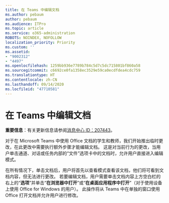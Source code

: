 ```yaml
---
title: 在 Teams 中编辑文档
ms.author: pebaum
author: pebaum
ms.audience: ITPro
ms.topic: article
ms.service: o365-administration
ROBOTS: NOINDEX, NOFOLLOW
localization_priority: Priority
ms.custom: ''
ms.assetid:
- "9002312"
- "4497"
ms.openlocfilehash: 1259bb936e7789b784c5d7c5dc715801bf860a58
ms.sourcegitcommit: c6692ce0fa1358ec3529e59ca0ecdfdea4cdc759
ms.translationtype: HT
ms.contentlocale: zh-CN
ms.lasthandoff: 09/14/2020
ms.locfileid: "47710581"
---
```

# <a name="editing-documents-in-teams"></a>在 Teams 中编辑文档

**重要信息**：有关更新信息请参阅[消息中心 ID：207443](https://admin.microsoft.com/Adminportal/Home?source=applauncher#MessageCenter?id=MC207443)。 

对于在 Microsoft Teams 中使用 Office 文档的学生和教师，我们开始推出临时更改，在此更改中需要执行额外步骤才能编辑文档。 这是对当前行为的更改，当用户单击通道、对话或任务内部的“文件”选项卡中的文档时，允许用户直接进入编辑模式。


在所有情况下，单击文档后，用户将首先以查看模式查看该文档，他们将可看到文档内容，但无法进行更改。 若要编辑文档，用户需要单击文档内容上方空白栏的右上的“**选项**”并单击“**在浏览器中打开**”或“**在桌面应用程序中打开**”（对于使用设备上使用 Office for Windows 的用户）。 此操作将从 Teams 中在单独的窗口使用 Office 打开文档并允许用户进行修改。
